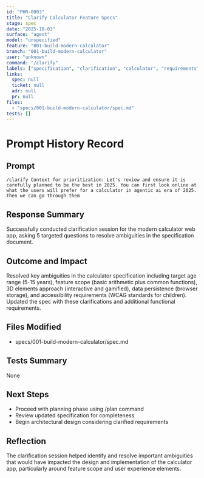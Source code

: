 ```yaml
---
id: "PHR-0003"
title: "Clarify Calculator Feature Specs"
stage: spec
date: "2025-10-03"
surface: "agent"
model: "unspecified"
feature: "001-build-modern-calculator"
branch: "001-build-modern-calculator"
user: "unknown"
command: "/clarify"
labels: ["specification", "clarification", "calculator", "requirements"]
links:
  spec: null
  ticket: null
  adr: null
  pr: null
files:
  - "specs/001-build-modern-calculator/spec.md"
tests: []
---
```


# Prompt History Record

## Prompt
```
/clarify Context for prioritization: Let's review and ensure it is carefully planned to be the best in 2025. You can first look online at what the users will prefer for a calculator in agentic ai era of 2025. Then we can go through them
```

## Response Summary
Successfully conducted clarification session for the modern calculator web app, asking 5 targeted questions to resolve ambiguities in the specification document.

## Outcome and Impact
Resolved key ambiguities in the calculator specification including target age range (5-15 years), feature scope (basic arithmetic plus common functions), 3D elements approach (interactive and gamified), data persistence (browser storage), and accessibility requirements (WCAG standards for children). Updated the spec with these clarifications and additional functional requirements.

## Files Modified
- specs/001-build-modern-calculator/spec.md

## Tests Summary
None

## Next Steps
- Proceed with planning phase using /plan command
- Review updated specification for completeness
- Begin architectural design considering clarified requirements

## Reflection
The clarification session helped identify and resolve important ambiguities that would have impacted the design and implementation of the calculator app, particularly around feature scope and user experience elements.